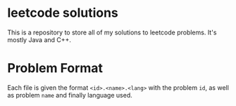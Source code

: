 # leetcode solutions

This is a repository to store all of my solutions to leetcode problems. It's mostly Java and C++.

# Problem Format

Each file is given the format `<id>.<name>.<lang>` with the problem `id`, as well as problem `name` and finally language
used.
